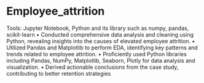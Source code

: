 # Employee_attrition
Tools: Jupyter Notebook, Python and its library such as numpy, pandas, scikit-learn
• Conducted comprehensive data analysis and cleaning using Python, revealing insights into the causes of elevated
employee attrition.
• Utilized Pandas and Matplotlib to perform EDA, identifying key patterns and trends related to employee attrition.
• Proficiently used Python libraries including Pandas, NumPy, Matplotlib, Seaborn, Plotly for data analysis
and visualization.
• Derived actionable conclusions from the case study, contributing to better retention strategies
